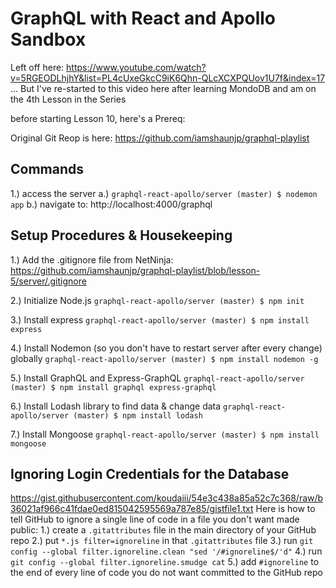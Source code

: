 # GraphQL with React and Apollo Sandbox

Left off here:
https://www.youtube.com/watch?v=5RGEODLhjhY&list=PL4cUxeGkcC9iK6Qhn-QLcXCXPQUov1U7f&index=17
...
But I've re-started to this video here after learning MondoDB
and am on the 4th Lesson in the Series


before starting Lesson 10, here's a Prereq:


Original Git Reop is here:
https://github.com/iamshaunjp/graphql-playlist

## Commands
1.) access the server
    a.) `graphql-react-apollo/server (master) $ nodemon app`
    b.) navigate to: http://localhost:4000/graphql


## Setup Procedures & Housekeeping
1.) Add the .gitignore file from NetNinja:
    https://github.com/iamshaunjp/graphql-playlist/blob/lesson-5/server/.gitignore

2.) Initialize Node.js
    `graphql-react-apollo/server (master) $ npm init`

3.) Install express
    `graphql-react-apollo/server (master) $ npm install express`

4.) Install Nodemon (so you don't have to restart server after every change) globally
    `graphql-react-apollo/server (master) $ npm install nodemon -g`

5.) Install GraphQL and Express-GraphQL
    `graphql-react-apollo/server (master) $ npm install graphql express-graphql`

6.) Install Lodash library to find data & change data
    `graphql-react-apollo/server (master) $ npm install lodash`

7.) Install Mongoose
    `graphql-react-apollo/server (master) $ npm install mongoose`

## Ignoring Login Credentials for the Database
https://gist.githubusercontent.com/koudaiii/54e3c438a85a52c7c368/raw/b36021af966c41fdae0ed815042595569a787e85/gistfile1.txt
Here is how to tell GitHub to ignore a single line of code in a file you don't want made public:
1.) create a `.gitattributes` file in the main directory of your GitHub repo
2.) put `*.js filter=ignoreline` in that `.gitattributes` file
3.) run `git config --global filter.ignoreline.clean "sed '/#ignoreline$/'d"`
4.) run `git config --global filter.ignoreline.smudge cat`
5.) add `#ignoreline` to the end of every line of code you do not want committed to the GitHub repo
